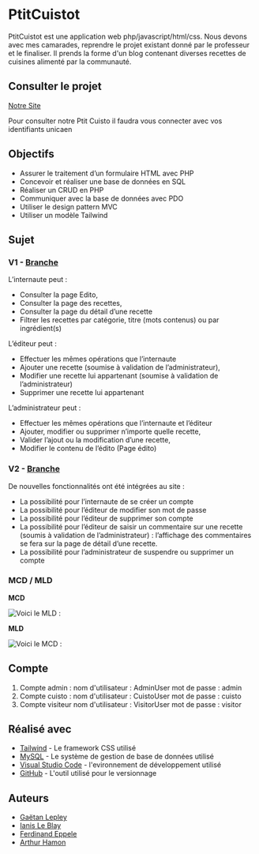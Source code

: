# PtitCuistot

PtitCuistot est une application web php/javascript/html/css.
Nous devons avec mes camarades, reprendre le projet existant donné par le professeur et le finaliser.
Il prends la forme d'un blog contenant diverses recettes de cuisines alimenté par la communauté.

## Consulter le projet

[Notre Site](https://dev-lepley221.users.info.unicaen.fr/)

Pour consulter notre Ptit Cuisto il faudra vous connecter avec vos identifiants unicaen

## Objectifs

- Assurer le traitement d’un formulaire HTML avec PHP
- Concevoir et réaliser une base de données en SQL
- Réaliser un CRUD en PHP
- Communiquer avec la base de données avec PDO
- Utiliser le design pattern MVC
- Utiliser un modèle Tailwind

## Sujet

### V1 - [Branche](https://github.com/SquidGame/TD1_SquidGame_PC/blob/V1)

L’internaute peut :

- Consulter la page Edito,
- Consulter la page des recettes,
- Consulter la page du détail d’une recette
- Filtrer les recettes par catégorie, titre (mots contenus) ou par ingrédient(s)

L’éditeur peut :

- Effectuer les mêmes opérations que l’internaute
- Ajouter une recette (soumise à validation de l’administrateur),
- Modifier une recette lui appartenant (soumise à validation de l’administrateur)
- Supprimer une recette lui appartenant

L’administrateur peut :

- Effectuer les mêmes opérations que l’internaute et l’éditeur
- Ajouter, modifier ou supprimer n’importe quelle recette,
- Valider l’ajout ou la modification d’une recette,
- Modifier le contenu de l’édito (Page édito)

### V2 - [Branche](https://github.com/SquidGame/TD1_SquidGame_PC/blob/V2)

De nouvelles fonctionnalités ont été intégrées au site :

- La possibilité pour l’internaute de se créer un compte
- La possibilité pour l’éditeur de modifier son mot de passe
- La possibilité pour l’éditeur de supprimer son compte
- La possibilité pour l’éditeur de saisir un commentaire sur une recette (soumis à validation de l’administrateur) : l’affichage des commentaires se fera sur la page de détail d’une recette.
- La possibilité pour l’administrateur de suspendre ou supprimer un compte

### MCD / MLD

**MCD**

![Voici le MLD :]([./annexe/MLD.png](https://images-ext-1.discordapp.net/external/TLfheUzQE6kT5HhhKyPIWlkVbLI-viux4syWV0PnJO8/https/raw.githubusercontent.com/SquidGame/TD1_SquidGame_PC/main/annexes/MCD.png?width=1201&height=676))

**MLD**

![Voici le MCD :](./annexe/MCD.png)

## Compte

1. Compte admin :
nom d'utilisateur : AdminUser
mot de passe : admin
2. Compte cuisto :
nom d'utilisateur : CuistoUser
mot de passe : cuisto
3. Compte visiteur
nom d'utilisateur : VisitorUser
mot de passe : visitor

## Réalisé avec

- [Tailwind](https://tailwindcss.com/) - Le framework CSS utilisé
- [MySQL](https://www.mysql.com/fr/) - Le système de gestion de base de données utilisé
- [Visual Studio Code](https://code.visualstudio.com/) - l'evironnement de développement utilisé
- [GitHub](https://github.com/) - L'outil utilisé pour le versionnage

## Auteurs

- [Gaëtan Lepley](https://github.com/Zalgow667)
- [Ianis Le Blay](https://github.com/I4NIS)
- [Ferdinand Eppele](https://github.com/FerdinandEPPELE)
- [Arthur Hamon](https://github.com/PrCthulhu)
